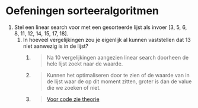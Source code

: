 # Oefeningen sorteeralgoritmen

1) Stel een linear search voor met een gesorteerde lijst als invoer [3, 5, 6, 8, 11, 12, 14, 15, 17, 18].
   1) In hoeveel vergelijkingen zou je eigenlijk al kunnen vaststellen dat 13 niet aanwezig is in de lijst?
      1) > Na 10 vergelijkingen aangezien linear search doorheen de hele lijst zoekt naar de waarde.
      2) > Kunnen het optimaliseren door te zien of de waarde van in de lijst waar de op dit moment zitten, groter is dan de value die we zoeken of niet.
      3) > [Voor code zie theorie](../Theorie/zoekalgoritmen.md)